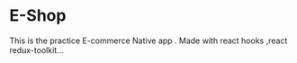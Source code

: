 # E-Shop
This is the practice E-commerce Native app . Made with react hooks ,react redux-toolkit...
